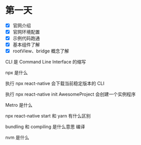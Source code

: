 # 第一天

- [x] 官网介绍
- [x] 官网环境配置
- [x] 示例代码跑通
- [x] 基本组件了解
- [x] rootView、bridge 概念了解

CLI 是 Command Line Interface 的缩写

npx 是什么

执行 npx react-native <command> 会下载当前稳定版本的 CLI

执行 npx react-native init AwesomeProject 会创建一个实例程序

Metro 是什么

npx react-native start 和 yarn 有什么区别

bundling 和 compiling 是什么意思 编译

nvm 是什么